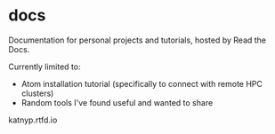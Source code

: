 # docs
Documentation for personal projects and tutorials, hosted by Read the Docs. 

Currently limited to:
- Atom installation tutorial (specifically to connect with remote HPC clusters)
- Random tools I've found useful and wanted to share

katnyp.rtfd.io
